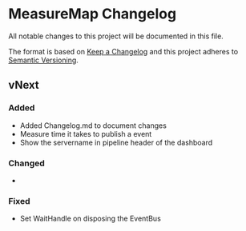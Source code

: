 # MeasureMap Changelog
All notable changes to this project will be documented in this file.
 
The format is based on [Keep a Changelog](http://keepachangelog.com/)
and this project adheres to [Semantic Versioning](http://semver.org/).
 
## vNext
### Added
- Added Changelog.md to document changes
- Measure time it takes to publish a event
- Show the servername in pipeline header of the dashboard
 
### Changed
- 
 
### Fixed
- Set WaitHandle on disposing the EventBus
  